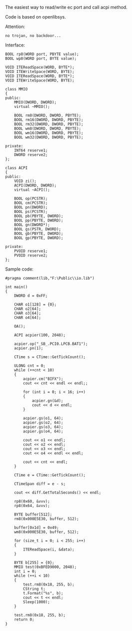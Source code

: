 The easiest way to read/write ec port
and call acpi method.

Code is based on openlibsys.

Attention:

    no trojan, no backdoor...

Interface:

    BOOL rp8(WORD port, PBYTE value);
    BOOL wp8(WORD port, BYTE value);

    VOID ITEReadSpace(WORD, BYTE*);
    VOID ITEWriteSpace(WORD, BYTE);
    VOID ITEReadSpace(WORD, BYTE*);
    VOID ITEWriteSpace(WORD, BYTE);

    class MMIO
    {
    public:
        MMIO(DWORD, DWORD);
        virtual ~MMIO();

        BOOL rm8(DWORD, DWORD, PBYTE);
        BOOL rm16(DWORD, DWORD, PBYTE);
        BOOL rm32(DWORD, DWORD, PBYTE);
        BOOL wm8(DWORD, DWORD, PBYTE);
        BOOL wm16(DWORD, DWORD, PBYTE);
        BOOL wm32(DWORD, DWORD, PBYTE);

    private:
        INT64 reserve1;
        DWORD reserve2;
    };    

    class ACPI
    {
    public:
        VOID zi();
        ACPI(DWORD, DWORD);
        virtual ~ACPI();

        BOOL op(PCSTR);
        BOOL cm(PCSTR);
        BOOL pn(DWORD);
        BOOL ps(PCSTR);
        BOOL pb(PBYTE, DWORD);
        BOOL pp(PBYTE, DWORD);
        BOOL gn(DWORD*);
        BOOL gs(PSTR, DWORD);
        BOOL gb(PBYTE, DWORD);
        BOOL gp(PBYTE, DWORD);

    private:
        PVOID reserve1;
        PVOID reserve2;
    };

Sample code:

    #pragma comment(lib,"F:\Public\\io.lib")

    int main()
    {
        DWORD d = 0xFF;

        CHAR o1[128] = {0};
        CHAR o2[64];
        CHAR o3[64];
        CHAR o4[64];

        OA();

        ACPI acpier(100, 2048);

        acpier.op("_SB_.PCI0.LPCB.BAT1");
        acpier.pn(1);

        CTime s = CTime::GetTickCount();

        ULONG cnt = 0;
        while (++cnt < 10)
        {
            acpier.cm("BIFX");
            cout << cnt << endl << endl;;

            for (int i = 0; i < 16; i++)
            {
                acpier.gn(&d);
                cout << d << endl;
            }

            acpier.gs(o1, 64);
            acpier.gs(o2, 64);
            acpier.gs(o3, 64);
            acpier.gs(o4, 64);

            cout << o1 << endl;
            cout << o2 << endl;
            cout << o3 << endl;
            cout << o4 << endl << endl;

            cout << cnt << endl;
        }

        CTime e = CTime::GetTickCount();

        CTimeSpan diff = e - s;

        cout << diff.GetTotalSeconds() << endl;

        rp8(0x60, &vvv);
        rp8(0x64, &vvv);

        BYTE buffer[512];
        rm8(0x000E5E30, buffer, 512);

        buffer[0x1d] = 0x49;
        wm8(0x000E5E30, buffer, 512);

        for (size_t i = 0; i < 255; i++)
        {
            ITEReadSpace(i, &data);
        }
        
        BYTE b[255] = {0};
        MMIO test(0xBFED9000, 2048);
        int i = 0;
        while (++i < 10)
        {
            test.rm8(0x18, 255, b);
            CString t;
            t.Format("%s", b);
            cout << t << endl;
            Sleep(1000);
        }

        test.rm8(0x18, 255, b);
        return 0;
    }
